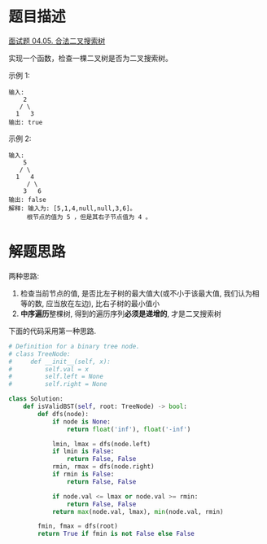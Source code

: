 # 题目描述

[面试题 04.05. 合法二叉搜索树](https://leetcode-cn.com/problems/legal-binary-search-tree-lcci/)

实现一个函数，检查一棵二叉树是否为二叉搜索树。

示例 1:
```
输入:
    2
   / \
  1   3
输出: true
```

示例 2:
```
输入:
    5
   / \
  1   4
     / \
    3   6
输出: false
解释: 输入为: [5,1,4,null,null,3,6]。
     根节点的值为 5 ，但是其右子节点值为 4 。
```

# 解题思路

两种思路:

1. 检查当前节点的值, 是否比左子树的最大值大(或不小于该最大值, 我们认为相等的数, 应当放在左边), 比右子树的最小值小
2. **中序遍历**整棵树, 得到的遍历序列**必须是递增的**, 才是二叉搜索树

下面的代码采用第一种思路.

```python
# Definition for a binary tree node.
# class TreeNode:
#     def __init__(self, x):
#         self.val = x
#         self.left = None
#         self.right = None

class Solution:
    def isValidBST(self, root: TreeNode) -> bool:
        def dfs(node):
            if node is None:
                return float('inf'), float('-inf')

            lmin, lmax = dfs(node.left)
            if lmin is False:
                return False, False
            rmin, rmax = dfs(node.right)
            if rmin is False:
                return False, False

            if node.val <= lmax or node.val >= rmin:
                return False, False
            return max(node.val, lmax), min(node.val, rmin)

        fmin, fmax = dfs(root)
        return True if fmin is not False else False
```

